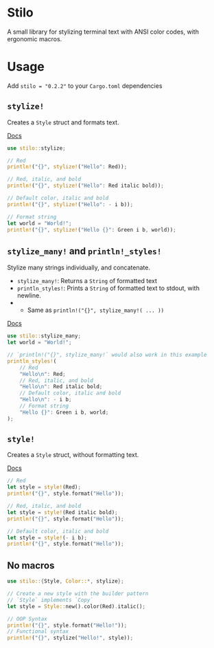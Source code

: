 # Stilo

A small library for stylizing terminal text with ANSI color codes, with ergonomic macros.

# Usage

Add `stilo = "0.2.2"` to your `Cargo.toml` dependencies

## `stylize!`

Creates a `Style` struct and formats text.

[Docs](https://docs.rs/stilo/latest/stilo/macro.stylize.html)

```rust
use stilo::stylize;

// Red
println!("{}", stylize!("Hello": Red));

// Red, italic, and bold
println!("{}", stylize!("Hello": Red italic bold));

// Default color, italic and bold
println!("{}", stylize!("Hello": - i b));

// Format string
let world = "World!";
println!("{}", stylize!("Hello {}": Green i b, world));
```

## `stylize_many!` and `println!_styles!`

Stylize many strings individually, and concatenate.

- `stylize_many!`: Returns a `String` of formatted text
- `println_styles!`: Prints a `String` of formatted text to stdout, with newline.
- - Same as `println!("{}", stylize_many!( ... ))`

[Docs](https://docs.rs/stilo/latest/stilo/macro.stylize_many.html)

```rust
use stilo::stylize_many;
let world = "World!";

// `println!("{}", stylize_many!` would also work in this example
println_styles!(
    // Red
    "Hello\n": Red;
    // Red, italic, and bold
    "Hello\n": Red italic bold;
    // Default color, italic and bold
    "Hello\n": - i b;
    // Format string
    "Hello {}": Green i b, world;
);
```

## `style!`

Creates a `Style` struct, without formatting text.

[Docs](https://docs.rs/stilo/latest/stilo/macro.style.html)

```rust
// Red
let style = style!(Red);
println!("{}", style.format("Hello"));

// Red, italic, and bold
let style = style!(Red italic bold);
println!("{}", style.format("Hello"));

// Default color, italic and bold
let style = style!(- i b);
println!("{}", style.format("Hello"));
```

## No macros

```rust
use stilo::{Style, Color::*, stylize};

// Create a new style with the builder pattern
// `Style` implements `Copy`
let style = Style::new().color(Red).italic();

// OOP Syntax
println!("{}", style.format("Hello!"));
// Functional syntax
println!("{}", stylize("Hello!", style));
```
